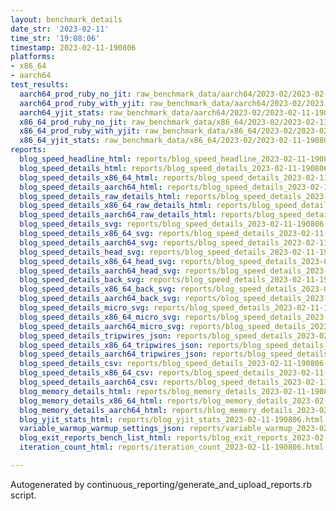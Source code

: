 ```yaml
---
layout: benchmark_details
date_str: '2023-02-11'
time_str: '19:08:06'
timestamp: 2023-02-11-190806
platforms:
- x86_64
- aarch64
test_results:
  aarch64_prod_ruby_no_jit: raw_benchmark_data/aarch64/2023-02/2023-02-11-190806_basic_benchmark_aarch64_prod_ruby_no_jit.json
  aarch64_prod_ruby_with_yjit: raw_benchmark_data/aarch64/2023-02/2023-02-11-190806_basic_benchmark_aarch64_prod_ruby_with_yjit.json
  aarch64_yjit_stats: raw_benchmark_data/aarch64/2023-02/2023-02-11-190806_basic_benchmark_aarch64_yjit_stats.json
  x86_64_prod_ruby_no_jit: raw_benchmark_data/x86_64/2023-02/2023-02-11-190806_basic_benchmark_x86_64_prod_ruby_no_jit.json
  x86_64_prod_ruby_with_yjit: raw_benchmark_data/x86_64/2023-02/2023-02-11-190806_basic_benchmark_x86_64_prod_ruby_with_yjit.json
  x86_64_yjit_stats: raw_benchmark_data/x86_64/2023-02/2023-02-11-190806_basic_benchmark_x86_64_yjit_stats.json
reports:
  blog_speed_headline_html: reports/blog_speed_headline_2023-02-11-190806.html
  blog_speed_details_html: reports/blog_speed_details_2023-02-11-190806.html
  blog_speed_details_x86_64_html: reports/blog_speed_details_2023-02-11-190806.x86_64.html
  blog_speed_details_aarch64_html: reports/blog_speed_details_2023-02-11-190806.aarch64.html
  blog_speed_details_raw_details_html: reports/blog_speed_details_2023-02-11-190806.raw_details.html
  blog_speed_details_x86_64_raw_details_html: reports/blog_speed_details_2023-02-11-190806.x86_64.raw_details.html
  blog_speed_details_aarch64_raw_details_html: reports/blog_speed_details_2023-02-11-190806.aarch64.raw_details.html
  blog_speed_details_svg: reports/blog_speed_details_2023-02-11-190806.svg
  blog_speed_details_x86_64_svg: reports/blog_speed_details_2023-02-11-190806.x86_64.svg
  blog_speed_details_aarch64_svg: reports/blog_speed_details_2023-02-11-190806.aarch64.svg
  blog_speed_details_head_svg: reports/blog_speed_details_2023-02-11-190806.head.svg
  blog_speed_details_x86_64_head_svg: reports/blog_speed_details_2023-02-11-190806.x86_64.head.svg
  blog_speed_details_aarch64_head_svg: reports/blog_speed_details_2023-02-11-190806.aarch64.head.svg
  blog_speed_details_back_svg: reports/blog_speed_details_2023-02-11-190806.back.svg
  blog_speed_details_x86_64_back_svg: reports/blog_speed_details_2023-02-11-190806.x86_64.back.svg
  blog_speed_details_aarch64_back_svg: reports/blog_speed_details_2023-02-11-190806.aarch64.back.svg
  blog_speed_details_micro_svg: reports/blog_speed_details_2023-02-11-190806.micro.svg
  blog_speed_details_x86_64_micro_svg: reports/blog_speed_details_2023-02-11-190806.x86_64.micro.svg
  blog_speed_details_aarch64_micro_svg: reports/blog_speed_details_2023-02-11-190806.aarch64.micro.svg
  blog_speed_details_tripwires_json: reports/blog_speed_details_2023-02-11-190806.tripwires.json
  blog_speed_details_x86_64_tripwires_json: reports/blog_speed_details_2023-02-11-190806.x86_64.tripwires.json
  blog_speed_details_aarch64_tripwires_json: reports/blog_speed_details_2023-02-11-190806.aarch64.tripwires.json
  blog_speed_details_csv: reports/blog_speed_details_2023-02-11-190806.csv
  blog_speed_details_x86_64_csv: reports/blog_speed_details_2023-02-11-190806.x86_64.csv
  blog_speed_details_aarch64_csv: reports/blog_speed_details_2023-02-11-190806.aarch64.csv
  blog_memory_details_html: reports/blog_memory_details_2023-02-11-190806.html
  blog_memory_details_x86_64_html: reports/blog_memory_details_2023-02-11-190806.x86_64.html
  blog_memory_details_aarch64_html: reports/blog_memory_details_2023-02-11-190806.aarch64.html
  blog_yjit_stats_html: reports/blog_yjit_stats_2023-02-11-190806.html
  variable_warmup_warmup_settings_json: reports/variable_warmup_2023-02-11-190806.warmup_settings.json
  blog_exit_reports_bench_list_html: reports/blog_exit_reports_2023-02-11-190806.bench_list.html
  iteration_count_html: reports/iteration_count_2023-02-11-190806.html

---
```

Autogenerated by continuous_reporting/generate_and_upload_reports.rb script.
